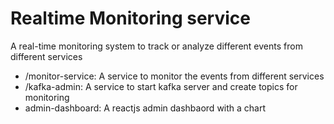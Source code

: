 # Realtime Monitoring service
A real-time monitoring system to track or analyze different events from different services


- /monitor-service: A service to monitor the events from different services
- /kafka-admin: A service to start kafka server and create topics for monitoring
- admin-dashboard: A reactjs admin dashbaord with a chart
